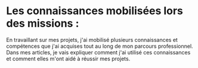 # Les connaissances mobilisées lors des missions :

En travaillant sur mes projets, j'ai mobilisé plusieurs connaissances et compétences que j'ai acquises tout au long de mon parcours professionnel. Dans mes articles, je vais expliquer comment j'ai utilisé ces connaissances et comment elles m'ont aidé à réussir mes projets.